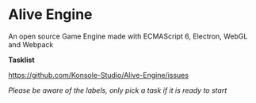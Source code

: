 # Alive Engine
An open source Game Engine made with ECMAScript 6, Electron, WebGL and Webpack

**Tasklist**

https://github.com/Konsole-Studio/Alive-Engine/issues

*Please be aware of the labels, only pick a task if it is ready to start* 
